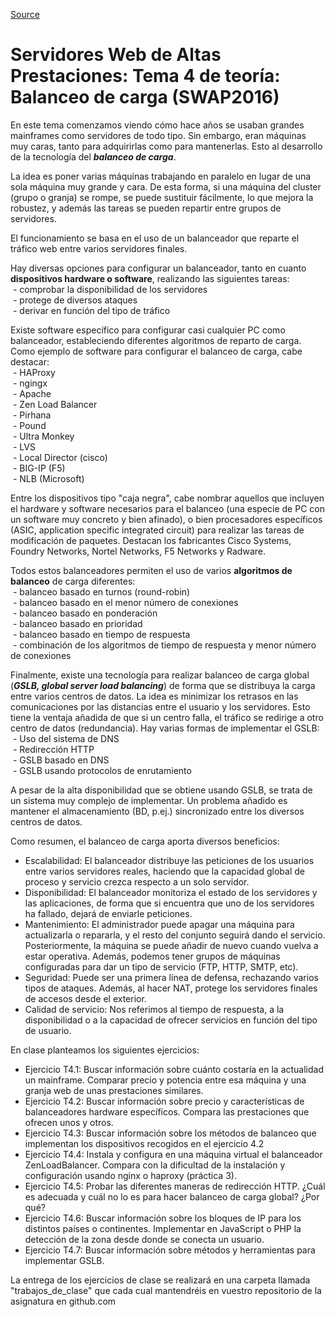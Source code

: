 
[Source](http://swap-ugr.blogspot.com.es/2016/04/tema-4-de-teoria-balanceo-de-carga.html "Permalink to Servidores Web de Altas Prestaciones: Tema 4 de teoría: Balanceo de carga (SWAP2016)")

# Servidores Web de Altas Prestaciones: Tema 4 de teoría: Balanceo de carga (SWAP2016)

En este tema comenzamos viendo cómo hace años se usaban grandes mainframes como servidores de todo tipo. Sin embargo, eran máquinas muy caras, tanto para adquirirlas como para mantenerlas. Esto al desarrollo de la tecnología del _**balanceo de carga**_.

La idea es poner varias máquinas trabajando en paralelo en lugar de una sola máquina muy grande y cara. De esta forma, si una máquina del cluster (grupo o granja) se rompe, se puede sustituir fácilmente, lo que mejora la robustez, y además las tareas se pueden repartir entre grupos de servidores.

El funcionamiento se basa en el uso de un balanceador que reparte el tráfico web entre varios servidores finales.

Hay diversas opciones para configurar un balanceador, tanto en cuanto **dispositivos hardware o software**, realizando las siguientes tareas:  
&nbsp;- comprobar la disponibilidad de los servidores  
&nbsp;- protege de diversos ataques  
&nbsp;- derivar en función del tipo de tráfico

Existe software específico para configurar casi cualquier PC como balanceador, estableciendo diferentes algoritmos de reparto de carga. Como ejemplo de software para configurar el balanceo de carga, cabe destacar:  
&nbsp;- HAProxy  
&nbsp;- ngingx  
&nbsp;- Apache  
&nbsp;- Zen Load Balancer  
&nbsp;- Pirhana  
&nbsp;- Pound  
&nbsp;- Ultra Monkey  
&nbsp;- LVS  
&nbsp;- Local Director (cisco)  
&nbsp;- BIG-IP (F5)  
&nbsp;- NLB (Microsoft)

Entre los dispositivos tipo "caja negra", cabe nombrar aquellos que incluyen el hardware y software necesarios para el balanceo (una especie de PC con un software muy concreto y bien afinado), o bien procesadores específicos (ASIC, application specific integrated circuit) para realizar las tareas de modificación de paquetes. Destacan los fabricantes Cisco Systems, Foundry Networks, Nortel Networks, F5 Networks y Radware.

Todos estos balanceadores permiten el uso de varios **algoritmos de balanceo** de carga diferentes:  
&nbsp;- balanceo basado en turnos (round-robin)  
&nbsp;- balanceo basado en el menor número de conexiones  
&nbsp;- balanceo basado en ponderación  
&nbsp;- balanceo basado en prioridad  
&nbsp;- balanceo basado en tiempo de respuesta  
&nbsp;- combinación de los algoritmos de tiempo de respuesta y menor número de conexiones

Finalmente, existe una tecnología para realizar balanceo de carga global (_**GSLB, global server load balancing**_) de forma que se distribuya la carga entre varios centros de datos. La idea es minimizar los retrasos en las comunicaciones por las distancias entre el usuario y los servidores. Esto tiene la ventaja añadida de que si un centro falla, el tráfico se redirige a otro centro de datos (redundancia). Hay varias formas de implementar el GSLB:  
&nbsp;- Uso del sistema de DNS  
&nbsp;- Redirección HTTP  
&nbsp;- GSLB basado en DNS  
&nbsp;- GSLB usando protocolos de enrutamiento

A pesar de la alta disponibilidad que se obtiene usando GSLB, se trata de un sistema muy complejo de implementar. Un problema añadido es mantener el almacenamiento (BD, p.ej.) sincronizado entre los diversos centros de datos.

Como resumen, el balanceo de carga aporta diversos beneficios:  

* Escalabilidad: El balanceador distribuye las peticiones de los usuarios entre varios servidores reales, haciendo que la capacidad global de proceso y servicio crezca respecto a un solo servidor.
* Disponibilidad: El balanceador monitoriza el estado de los servidores y las aplicaciones, de forma que si encuentra que uno de los servidores ha fallado, dejará de enviarle peticiones.
* Mantenimiento: El administrador puede apagar una máquina para actualizarla o repararla, y el resto del conjunto seguirá dando el servicio. Posteriormente, la máquina se puede añadir de nuevo cuando vuelva a estar operativa. Además, podemos tener grupos de máquinas configuradas para dar un tipo de servicio (FTP, HTTP, SMTP, etc).
* Seguridad: Puede ser una primera línea de defensa, rechazando varios tipos de ataques. Además, al hacer NAT, protege los servidores finales de accesos desde el exterior.
* Calidad de servicio: Nos referimos al tiempo de respuesta, a la disponibilidad o a la capacidad de ofrecer servicios en función del tipo de usuario.
  
En clase planteamos los siguientes ejercicios:  

* Ejercicio T4.1: Buscar información sobre cuánto costaría en la actualidad un mainframe. Comparar precio y potencia entre esa máquina y una granja web de unas prestaciones similares.
* Ejercicio T4.2: Buscar información sobre precio y características de balanceadores hardware específicos. Compara las prestaciones que ofrecen unos y otros.
* Ejercicio T4.3: Buscar información sobre los métodos de balanceo que implementan los dispositivos recogidos en el ejercicio 4.2
* Ejercicio T4.4: Instala y configura en una máquina virtual el balanceador ZenLoadBalancer. Compara con la dificultad de la instalación y configuración usando nginx o haproxy (práctica 3).
* Ejercicio T4.5: Probar las diferentes maneras de redirección HTTP. ¿Cuál es adecuada y cuál no lo es para hacer balanceo de carga global? ¿Por qué?
* Ejercicio T4.6: Buscar información sobre los bloques de IP para los distintos países o continentes. Implementar en JavaScript o PHP la detección de la zona desde donde se conecta un usuario.
* Ejercicio T4.7: Buscar información sobre métodos y herramientas para implementar GSLB.
  
La entrega de los ejercicios de clase se realizará en una carpeta llamada "trabajos_de_clase" que cada cual mantendréis en vuestro repositorio de la asignatura en github.com  